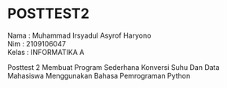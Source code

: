# POSTTEST2

Nama : Muhammad Irsyadul Asyrof Haryono <br />
Nim : 2109106047 <br />
Kelas : INFORMATIKA A <br />

Posttest 2 Membuat Program Sederhana Konversi Suhu Dan Data Mahasiswa Menggunakan Bahasa Pemrograman Python

